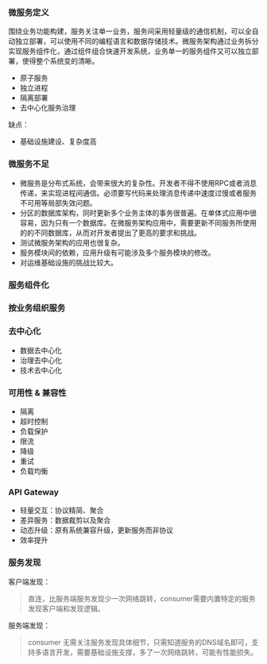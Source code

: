 ### 微服务定义

围绕业务功能构建，服务关注单一业务，服务间采用轻量级的通信机制，可以全自动独立部署，可以使用不同的编程语言和数据存储技术。微服务架构通过业务拆分实现服务组件化，通过组件组合快速开发系统，业务单一的服务组件又可以独立部署，使得整个系统变的清晰。

- 原子服务
- 独立进程
- 隔离部署
- 去中心化服务治理

缺点：

- 基础设施建设、复杂度高

### 微服务不足

- 微服务是分布式系统，会带来很大的复杂性。开发者不得不使用RPC或者消息传递，来实现进程间通信。必须要写代码来处理消息传递中速度过慢或者服务不可用等局部失效问题。
- 分区的数据库架构，同时更新多个业务主体的事务很普遍。在单体式应用中很容易，因为只有一个数据库。在微服务架构应用中，需要更新不同服务所使用的的不同数据库，从而对开发者提出了更高的要求和挑战。
- 测试微服务架构的应用也很复杂。
- 服务模块间的依赖，应用升级有可能涉及多个服务模块的修改。
- 对运维基础设施的挑战比较大。

### 服务组件化

### 按业务组织服务

### 去中心化

- 数据去中心化
- 治理去中心化
- 技术去中心化

### 可用性 & 兼容性

- 隔离
- 超时控制
- 负载保护
- 限流
- 降级
- 重试
- 负载均衡

### API Gateway

- 轻量交互：协议精简、聚合
- 差异服务：数据裁剪以及聚合
- 动态升级：原有系统兼容升级，更新服务而非协议
- 效率提升

### 服务发现

客户端发现：

> 直连，比服务端服务发现少一次网络跳转，consumer需要内置特定的服务发现客户端和发现逻辑。

服务端发现：

> consumer 无需关注服务发现具体细节，只需知道服务的DNS域名即可，支持多语言开发，需要基础设施支撑，多了一次网络跳转，可能有性能损失。